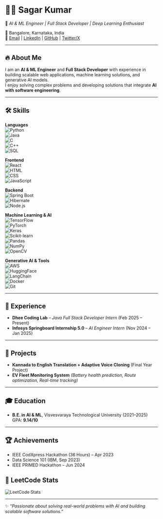 # 👨‍💻 Sagar Kumar  

🚀 *AI & ML Engineer | Full Stack Developer | Deep Learning Enthusiast*  

📍 Bangalore, Karnataka, India  
📧 [Email](mailto:sagar181203@gmail.com) | [LinkedIn](https://www.linkedin.com/in/sagar-kumar181203/) | [GitHub](https://github.com/sagar181203) | [Twitter/X](https://x.com/SagarKumar_77)  

---

## 🔥 About Me  
I am an **AI & ML Engineer** and **Full Stack Developer** with experience in building scalable web applications, machine learning solutions, and generative AI models.  
I enjoy solving complex problems and developing solutions that integrate **AI with software engineering**.  

---

## 🛠️ Skills  

**Languages**  
![Python](https://img.shields.io/badge/Python-3776AB?logo=python&logoColor=white)  
![Java](https://img.shields.io/badge/Java-007396?logo=java&logoColor=white)  
![C](https://img.shields.io/badge/C-00599C?logo=c&logoColor=white)  
![C++](https://img.shields.io/badge/C++-00599C?logo=cplusplus&logoColor=white)  
![SQL](https://img.shields.io/badge/SQL-4479A1?logo=mysql&logoColor=white)  

**Frontend**  
![React](https://img.shields.io/badge/React-20232A?logo=react&logoColor=61DAFB)  
![HTML](https://img.shields.io/badge/HTML5-E34F26?logo=html5&logoColor=white)  
![CSS](https://img.shields.io/badge/CSS3-1572B6?logo=css3&logoColor=white)  
![JavaScript](https://img.shields.io/badge/JavaScript-F7DF1E?logo=javascript&logoColor=black)  

**Backend**  
![Spring Boot](https://img.shields.io/badge/Spring%20Boot-6DB33F?logo=springboot&logoColor=white)  
![Hibernate](https://img.shields.io/badge/Hibernate-59666C?logo=hibernate&logoColor=white)  
![Node.js](https://img.shields.io/badge/Node.js-339933?logo=node.js&logoColor=white)  

**Machine Learning & AI**  
![TensorFlow](https://img.shields.io/badge/TensorFlow-FF6F00?logo=tensorflow&logoColor=white)  
![PyTorch](https://img.shields.io/badge/PyTorch-EE4C2C?logo=pytorch&logoColor=white)  
![Keras](https://img.shields.io/badge/Keras-D00000?logo=keras&logoColor=white)  
![Scikit-learn](https://img.shields.io/badge/scikit--learn-F7931E?logo=scikitlearn&logoColor=white)  
![Pandas](https://img.shields.io/badge/Pandas-150458?logo=pandas&logoColor=white)  
![NumPy](https://img.shields.io/badge/NumPy-013243?logo=numpy&logoColor=white)  
![OpenCV](https://img.shields.io/badge/OpenCV-5C3EE8?logo=opencv&logoColor=white)  

**Generative AI & Tools**  
![AWS](https://img.shields.io/badge/AWS%20Bedrock-232F3E?logo=amazon-aws&logoColor=white)  
![HuggingFace](https://img.shields.io/badge/Hugging%20Face-FFD21E?logo=huggingface&logoColor=black)  
![LangChain](https://img.shields.io/badge/LangChain-2C2C2C?logo=chainlink&logoColor=white)  
![Docker](https://img.shields.io/badge/Docker-2496ED?logo=docker&logoColor=white)  
![Git](https://img.shields.io/badge/Git-F05032?logo=git&logoColor=white)  

---

## 💼 Experience  

- **Dhee Coding Lab** – *Java Full Stack Developer Intern* (Feb 2025 – Present)  
- **Infosys Springboard Internship 5.0** – *AI Engineer Intern* (Nov 2024 – Jan 2025)  

---

## 🚀 Projects  

- **Kannada to English Translation + Adaptive Voice Cloning** (Final Year Project)  
- **EV Fleet Monitoring System** *(Battery health prediction, Route optimization, Real-time tracking)*  

---

## 🎓 Education  

- **B.E. in AI & ML**, Visvesvaraya Technological University (2021–2025)  
  GPA: **9.14/10**  

---

## 🏆 Achievements  

- IEEE CodXpress Hackathon (36 Hours) – Apr 2023  
- Data Science 101 (IBM, Sep 2023)  
- IEEE PRIMED Hackathon – Jun 2024  



## 🧩 LeetCode Stats  

![LeetCode Stats](https://leetcard.jacoblin.cool/SagarKumar18?theme=dark&font=Baloo%202&ext=contest)  

---

✨ *“Passionate about solving real-world problems with AI and building scalable software solutions.”*  
